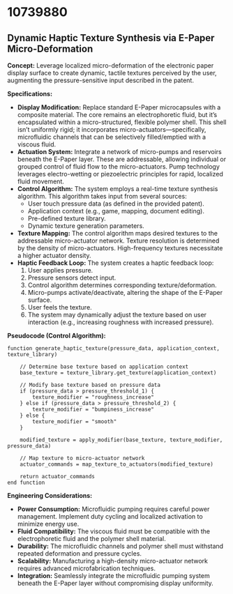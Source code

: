 # 10739880

## Dynamic Haptic Texture Synthesis via E-Paper Micro-Deformation

**Concept:** Leverage localized micro-deformation of the electronic paper display surface to create dynamic, tactile textures perceived by the user, augmenting the pressure-sensitive input described in the patent.

**Specifications:**

*   **Display Modification:** Replace standard E-Paper microcapsules with a composite material. The core remains an electrophoretic fluid, but it’s encapsulated within a micro-structured, flexible polymer shell. This shell isn’t uniformly rigid; it incorporates micro-actuators—specifically, microfluidic channels that can be selectively filled/emptied with a viscous fluid.
*   **Actuation System:** Integrate a network of micro-pumps and reservoirs beneath the E-Paper layer. These are addressable, allowing individual or grouped control of fluid flow to the micro-actuators. Pump technology leverages electro-wetting or piezoelectric principles for rapid, localized fluid movement.
*   **Control Algorithm:** The system employs a real-time texture synthesis algorithm. This algorithm takes input from several sources:
    *   User touch pressure data (as defined in the provided patent).
    *   Application context (e.g., game, mapping, document editing).
    *   Pre-defined texture library.
    *   Dynamic texture generation parameters.
*   **Texture Mapping:** The control algorithm maps desired textures to the addressable micro-actuator network. Texture resolution is determined by the density of micro-actuators. High-frequency textures necessitate a higher actuator density.
*   **Haptic Feedback Loop:**  The system creates a haptic feedback loop:
    1.  User applies pressure.
    2.  Pressure sensors detect input.
    3.  Control algorithm determines corresponding texture/deformation.
    4.  Micro-pumps activate/deactivate, altering the shape of the E-Paper surface.
    5.  User feels the texture.
    6.  The system may dynamically adjust the texture based on user interaction (e.g., increasing roughness with increased pressure).

**Pseudocode (Control Algorithm):**

```
function generate_haptic_texture(pressure_data, application_context, texture_library)

    // Determine base texture based on application context
    base_texture = texture_library.get_texture(application_context)

    // Modify base texture based on pressure data
    if (pressure_data > pressure_threshold_1) {
        texture_modifier = "roughness_increase"
    } else if (pressure_data > pressure_threshold_2) {
        texture_modifier = "bumpiness_increase"
    } else {
        texture_modifier = "smooth"
    }

    modified_texture = apply_modifier(base_texture, texture_modifier, pressure_data)

    // Map texture to micro-actuator network
    actuator_commands = map_texture_to_actuators(modified_texture)

    return actuator_commands
end function
```

**Engineering Considerations:**

*   **Power Consumption:** Microfluidic pumping requires careful power management. Implement duty cycling and localized activation to minimize energy use.
*   **Fluid Compatibility:** The viscous fluid must be compatible with the electrophoretic fluid and the polymer shell material.
*   **Durability:** The microfluidic channels and polymer shell must withstand repeated deformation and pressure cycles.
*   **Scalability:** Manufacturing a high-density micro-actuator network requires advanced microfabrication techniques.
*   **Integration:** Seamlessly integrate the microfluidic pumping system beneath the E-Paper layer without compromising display uniformity.